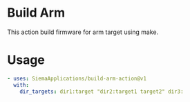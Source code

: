 # Build Arm
This action build firmware for arm target using make.

# Usage
```yaml
- uses: SiemaApplications/build-arm-action@v1
  with:
    dir_targets: dir1:target "dir2:target1 target2" dir3:
```
